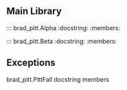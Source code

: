 ## Main Library

::: brad_pitt.Alpha
    :docstring:
    :members:

::: brad_pitt.Beta
    :docstring:
    :members:

## Exceptions

brad_pitt.PittFall
docstring
members

